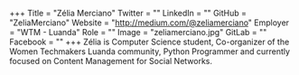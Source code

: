+++
Title = "Zélia Merciano"
Twitter = ""
LinkedIn = ""
GitHub = "ZeliaMerciano"
Website = "http://medium.com/@zeliamerciano"
Employer = "WTM - Luanda"
Role = ""
Image = "zeliamerciano.jpg"
GitLab = ""
Facebook = ""
+++
Zélia is Computer Science student, Co-organizer of the Women Techmakers Luanda community, Python Programmer and currently focused on Content Management for Social Networks.